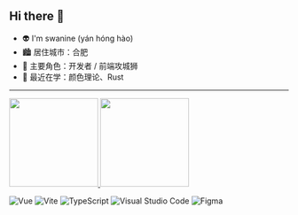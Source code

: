 ## Hi there 👋


- 👽 I'm swanine (yán hóng hào)
- 🏙 居住城市：合肥
- 👔 主要角色：开发者 / 前端攻城狮
- 📖 最近在学：颜色理论、Rust
-----

<div>
<a href="https://github.com/swanine">
  <img height="160" src="https://github-readme-stats.vercel.app/api?username=swanine&show_icons=true&theme=radical"/>
</a>

<a href="https://github.com/swanine">
  <img height="160" src="https://github-readme-stats.vercel.app/api/top-langs/?username=swanine&layout=compact&theme=radical&bg_color=30,ff758c,e4efe9&text_color=ffffff&title_color=29323c"/>
</a>
</div>

![Vue](https://img.shields.io/badge/-Vue-333333?style=flat&logo=vue.js)
![Vite](https://img.shields.io/badge/-Vite-333333?style=flat&logo=vite)
![TypeScript](https://img.shields.io/badge/-TypeScript-333333?style=flat&logo=TypeScript)
![Visual Studio Code](https://img.shields.io/badge/-Visual%20Studio%20Code-333333?style=flat&logo=visual-studio-code&logoColor=007ACC)
![Figma](https://img.shields.io/badge/-Figma-333333?style=flat&logo=Figma)
